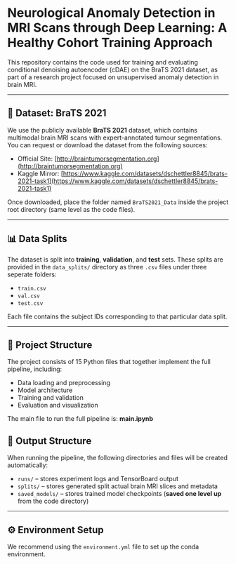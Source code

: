 # Neurological Anomaly Detection in MRI Scans through Deep Learning: A Healthy Cohort Training Approach

This repository contains the code used for training and evaluating conditional denoising autoencoder (cDAE) on the BraTS 2021 dataset, as part of a research project focused on unsupervised anomaly detection in brain MRI.

---

## 📁 Dataset: BraTS 2021

We use the publicly available **BraTS 2021** dataset, which contains multimodal brain MRI scans with expert-annotated tumour segmentations. You can request or download the dataset from the following sources:

- Official Site: [http://braintumorsegmentation.org](http://braintumorsegmentation.org)
- Kaggle Mirror: [https://www.kaggle.com/datasets/dschettler8845/brats-2021-task1](https://www.kaggle.com/datasets/dschettler8845/brats-2021-task1)

Once downloaded, place the folder named `BraTS2021_Data` inside the project root directory (same level as the code files).

---

## 📊 Data Splits

The dataset is split into **training**, **validation**, and **test** sets. These splits are provided in the `data_splits/` directory as three `.csv` files under three seperate folders:

- `train.csv`
- `val.csv`
- `test.csv`

Each file contains the subject IDs corresponding to that particular data split.

---

## 🧠 Project Structure

The project consists of 15 Python files that together implement the full pipeline, including:

- Data loading and preprocessing
- Model architecture
- Training and validation
- Evaluation and visualization

The main file to run the full pipeline is: **main.ipynb**

## 📂 Output Structure

When running the pipeline, the following directories and files will be created automatically:

- `runs/` – stores experiment logs and TensorBoard output
- `splits/` – stores generated split actual brain MRI slices and metadata
- `saved_models/` – stores trained model checkpoints (**saved one level up** from the code directory)

---

## ⚙️ Environment Setup

We recommend using the `environment.yml` file to set up the conda environment.
